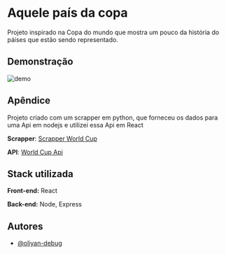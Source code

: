# Aquele país da copa

Projeto inspirado na Copa do mundo que mostra um pouco da história do páises que estão sendo representado.

## Demonstração

![demo](https://i.imgur.com/QIpBIEl.gif)

## Apêndice

Projeto criado com um scrapper em python, que forneceu os dados para uma Api em nodejs e utilizei essa Api em React

**Scrapper**: [Scrapper World Cup](https://github.com/OliYan-debug/scrapper-world-cup)

**API**: [World Cup Api](https://github.com/OliYan-debug/World-Cup-Api)
## Stack utilizada

**Front-end:** React

**Back-end:** Node, Express


## Autores

- [@oliyan-debug](https://www.github.com/oliyan-debug)

